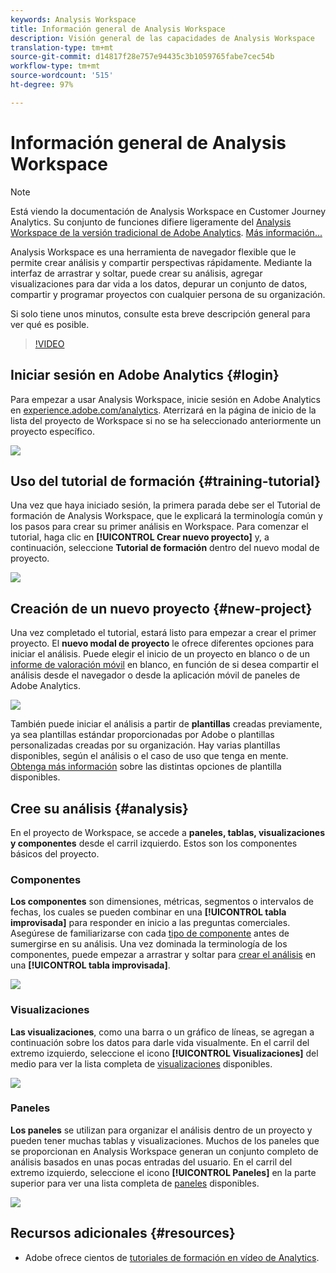 ```yaml
---
keywords: Analysis Workspace
title: Información general de Analysis Workspace
description: Visión general de las capacidades de Analysis Workspace
translation-type: tm+mt
source-git-commit: d14817f28e757e94435c3b1059765fabe7cec54b
workflow-type: tm+mt
source-wordcount: '515'
ht-degree: 97%

---
```



# Información general de Analysis Workspace

>[!NOTE]
>
>Está viendo la documentación de Analysis Workspace en Customer Journey Analytics. Su conjunto de funciones difiere ligeramente del [Analysis Workspace de la versión tradicional de Adobe Analytics](https://experienceleague.adobe.com/docs/analytics/analyze/analysis-workspace/home.html?lang=en#analysis-workspace). [Más información...](/help/getting-started/cja-aa.md)

Analysis Workspace es una herramienta de navegador flexible que le permite crear análisis y compartir perspectivas rápidamente. Mediante la interfaz de arrastrar y soltar, puede crear su análisis, agregar visualizaciones para dar vida a los datos, depurar un conjunto de datos, compartir y programar proyectos con cualquier persona de su organización.

Si solo tiene unos minutos, consulte esta breve descripción general para ver qué es posible.

>[!VIDEO](https://video.tv.adobe.com/v/26266/?quality=12)

## Iniciar sesión en Adobe Analytics {#login}

Para empezar a usar Analysis Workspace, inicie sesión en Adobe Analytics en [experience.adobe.com/analytics](https://experience.adobe.com/analytics). Aterrizará en la página de inicio de la lista del proyecto de Workspace si no se ha seleccionado anteriormente un proyecto específico.

![](assets/login-analytics.png)

## Uso del tutorial de formación {#training-tutorial}

Una vez que haya iniciado sesión, la primera parada debe ser el Tutorial de formación de Analysis Workspace, que le explicará la terminología común y los pasos para crear su primer análisis en Workspace. Para comenzar el tutorial, haga clic en **[!UICONTROL Crear nuevo proyecto]** y, a continuación, seleccione **Tutorial de formación** dentro del nuevo modal de proyecto.

![](assets/training-tutorial.png)

## Creación de un nuevo proyecto {#new-project}

Una vez completado el tutorial, estará listo para empezar a crear el primer proyecto. El **nuevo modal de proyecto** le ofrece diferentes opciones para iniciar el análisis. Puede elegir el inicio de un proyecto en blanco o de un [informe de valoración móvil](https://docs.adobe.com/content/help/es-ES/analytics/analyze/mobapp/curator.html) en blanco, en función de si desea compartir el análisis desde el navegador o desde la aplicación móvil de paneles de Adobe Analytics.

![](assets/create-new-project.png)

También puede iniciar el análisis a partir de **plantillas** creadas previamente, ya sea plantillas estándar proporcionadas por Adobe o plantillas personalizadas creadas por su organización. Hay varias plantillas disponibles, según el análisis o el caso de uso que tenga en mente. [Obtenga más información](/help/analysis-workspace/build-workspace-project/starter-projects.md) sobre las distintas opciones de plantilla disponibles.

## Cree su análisis {#analysis}

En el proyecto de Workspace, se accede a **paneles, tablas, visualizaciones y componentes** desde el carril izquierdo. Estos son los componentes básicos del proyecto.

### Componentes

**Los componentes** son dimensiones, métricas, segmentos o intervalos de fechas, los cuales se pueden combinar en una **[!UICONTROL tabla improvisada]** para responder en inicio a las preguntas comerciales. Asegúrese de familiarizarse con cada [tipo de componente](/help/components/overview.md) antes de sumergirse en su análisis. Una vez dominada la terminología de los componentes, puede empezar a arrastrar y soltar para [crear el análisis](/help/analysis-workspace/build-workspace-project/freeform-overview.md) en una **[!UICONTROL tabla improvisada]**.

![](assets/build-components.png)

### Visualizaciones

**Las visualizaciones**, como una barra o un gráfico de líneas, se agregan a continuación sobre los datos para darle vida visualmente. En el carril del extremo izquierdo, seleccione el icono **[!UICONTROL Visualizaciones]** del medio para ver la lista completa de [visualizaciones](/help/analysis-workspace/visualizations/freeform-analysis-visualizations.md) disponibles.

![](assets/build-visualizations.png)

### Paneles

**Los paneles** se utilizan para organizar el análisis dentro de un proyecto y pueden tener muchas tablas y visualizaciones. Muchos de los paneles que se proporcionan en Analysis Workspace generan un conjunto completo de análisis basados en unas pocas entradas del usuario. En el carril del extremo izquierdo, seleccione el icono **[!UICONTROL Paneles]** en la parte superior para ver una lista completa de [paneles](/help/analysis-workspace/c-panels/panels.md) disponibles.

![](assets/build-panels.png)

## Recursos adicionales {#resources}

* Adobe ofrece cientos de [tutoriales de formación en vídeo de Analytics](https://docs.adobe.com/content/help/en/analytics-learn/tutorials/overview.html).
